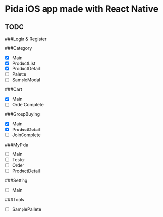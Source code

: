 # Pida iOS app made with React Native

## TODO

###Login & Register

###Category

- [x] Main
- [x] ProductList
- [x] ProductDetail
- [ ] Palette
- [ ] SampleModal

###Cart

- [x] Main
- [ ] OrderComplete

###GroupBuying

- [x] Main
- [x] ProductDetail
- [ ] JoinComplete

###MyPida

- [ ] Main
- [ ] Tester
- [ ] Order
- [ ] ProductDetail

###Setting

- [ ] Main

###Tools

- [ ] SamplePallete
